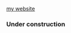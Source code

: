 [my website](https://oh-facts.github.io/oh-facts.com/#/)

### Under construction
<!--
**oh-facts/oh-facts** is a ✨ _special_ ✨ repository because its `README.md` (this file) appears on your GitHub profile.
So, I don't forget

OS: plugin-based and works perfectly on every device ever. Devs don't need to worry about cross compiling/ "it works on my machine"
Website (For my stuff)
My space clone website (retro social media)
BS Engine (ball square engine): 
souls like 2d (with the BS engine)
Weirdest website on the dark web (petscop type)

Here are some ideas to get you started:

- 🔭 I’m currently working on ...
- 🌱 I’m currently learning ...
- 👯 I’m looking to collaborate on ...
- 🤔 I’m looking for help with ...
- 💬 Ask me about ...
- 📫 How to reach me: ...
- 😄 Pronouns: ...
- ⚡ Fun fact: ...
-->

